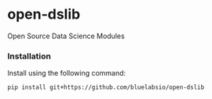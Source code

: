 # open-dslib
Open Source Data Science Modules

### Installation

Install using the following command:

```
pip install git+https://github.com/bluelabsio/open-dslib
```


